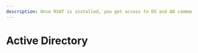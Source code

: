 ```yaml
---
description: Once RSAT is installed, you get access to DS and AD commands.
---
```


# Active Directory

